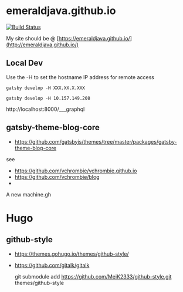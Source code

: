 # emeraldjava.github.io

[![Build Status](https://github.com/emeraldjava/emeraldjava.github.io/workflows/build/badge.svg)](https://github.com/emeraldjava/emeraldjava.github.io)

My site should be @ [https://emeraldjava.github.io/](http://emeraldjava.github.io/)

## Local Dev

Use the -H to set the hostname IP address for remote access

    gatsby develop -H XXX.XX.X.XXX

    gatsby develop -H 10.157.149.208

http://localhost:8000/___graphql

## gatsby-theme-blog-core

- https://github.com/gatsbyjs/themes/tree/master/packages/gatsby-theme-blog-core

see

- https://github.com/vchrombie/vchrombie.github.io
- https://github.com/vchrombie/blog
- 

A new machine.gh

# Hugo

## github-style

- https://themes.gohugo.io/themes/github-style/
- https://github.com/gitalk/gitalk

    git submodule add https://github.com/MeiK2333/github-style.git themes/github-style